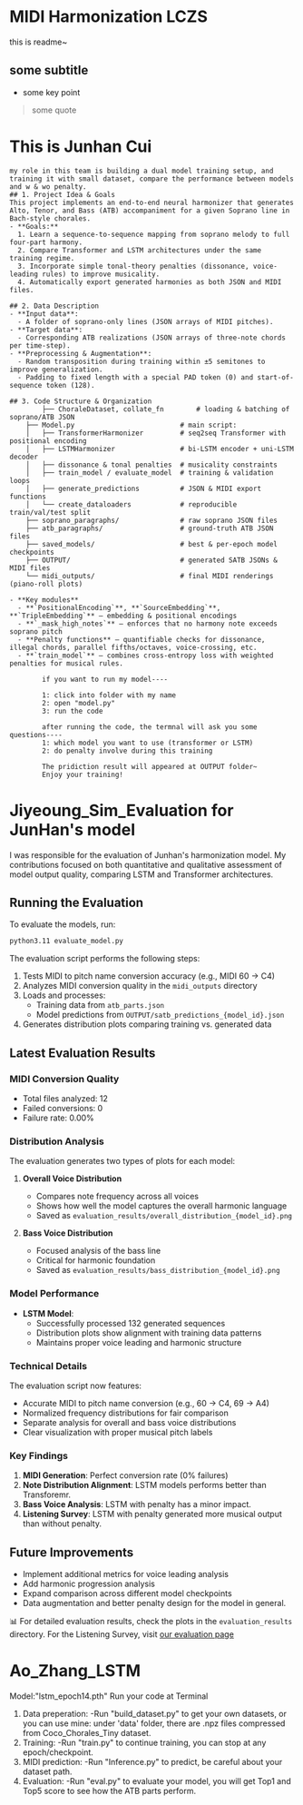 # MIDI Harmonization LCZS
this is readme~

## some subtitle
* some key point
> some quote

# This is Junhan Cui
    my role in this team is building a dual model training setup, and training it with small dataset, compare the performance between models and w & wo penalty.
    ## 1. Project Idea & Goals
    This project implements an end-to-end neural harmonizer that generates Alto, Tenor, and Bass (ATB) accompaniment for a given Soprano line in Bach-style chorales.  
    - **Goals:**  
      1. Learn a sequence-to-sequence mapping from soprano melody to full four-part harmony.  
      2. Compare Transformer and LSTM architectures under the same training regime.  
      3. Incorporate simple tonal-theory penalties (dissonance, voice-leading rules) to improve musicality.  
      4. Automatically export generated harmonies as both JSON and MIDI files.

    ## 2. Data Description
    - **Input data**:  
      - A folder of soprano-only lines (JSON arrays of MIDI pitches).  
    - **Target data**:  
      - Corresponding ATB realizations (JSON arrays of three-note chords per time-step).  
    - **Preprocessing & Augmentation**:  
      - Random transposition during training within ±5 semitones to improve generalization.  
      - Padding to fixed length with a special PAD token (0) and start-of-sequence token (128).

    ## 3. Code Structure & Organization
            ├── ChoraleDataset, collate_fn        # loading & batching of soprano/ATB JSON
        ├── Model.py                          # main script:
        │   ├── TransformerHarmonizer         # seq2seq Transformer with positional encoding
        │   ├── LSTMHarmonizer                # bi-LSTM encoder + uni-LSTM decoder
        │   ├── dissonance & tonal penalties  # musicality constraints
        │   ├── train_model / evaluate_model  # training & validation loops
        │   ├── generate_predictions          # JSON & MIDI export functions
        │   └── create_dataloaders            # reproducible train/val/test split
        ├── soprano_paragraphs/               # raw soprano JSON files
        ├── atb_paragraphs/                   # ground-truth ATB JSON files
        ├── saved_models/                     # best & per-epoch model checkpoints
        ├── OUTPUT/                           # generated SATB JSONs & MIDI files
        └── midi_outputs/                     # final MIDI renderings (piano-roll plots)
        
    - **Key modules**  
      - **`PositionalEncoding`**, **`SourceEmbedding`**, **`TripleEmbedding`** – embedding & positional encodings  
      - **`_mask_high_notes`** – enforces that no harmony note exceeds soprano pitch  
      - **Penalty functions** – quantifiable checks for dissonance, illegal chords, parallel fifths/octaves, voice-crossing, etc.  
      - **`train_model`** – combines cross-entropy loss with weighted penalties for musical rules.  

            if you want to run my model----

            1: click into folder with my name
            2: open "model.py"
            3: run the code

            after running the code, the termnal will ask you some questions----
            1: which model you want to use (transformer or LSTM)
            2: do penalty involve during this training

            The pridiction result will appeared at OUTPUT folder~
            Enjoy your training!

# Jiyeoung_Sim_Evaluation for JunHan's model
I was responsible for the evaluation of Junhan's harmonization model. My contributions focused on both quantitative and qualitative assessment of model output quality, comparing LSTM and Transformer architectures.

## Running the Evaluation
To evaluate the models, run:
```bash
python3.11 evaluate_model.py
```

The evaluation script performs the following steps:
1. Tests MIDI to pitch name conversion accuracy (e.g., MIDI 60 → C4)
2. Analyzes MIDI conversion quality in the `midi_outputs` directory
3. Loads and processes:
   - Training data from `atb_parts.json`
   - Model predictions from `OUTPUT/satb_predictions_{model_id}.json`
4. Generates distribution plots comparing training vs. generated data

## Latest Evaluation Results

### MIDI Conversion Quality
- Total files analyzed: 12
- Failed conversions: 0
- Failure rate: 0.00%

### Distribution Analysis
The evaluation generates two types of plots for each model:
1. **Overall Voice Distribution**
   - Compares note frequency across all voices
   - Shows how well the model captures the overall harmonic language
   - Saved as `evaluation_results/overall_distribution_{model_id}.png`

2. **Bass Voice Distribution**
   - Focused analysis of the bass line
   - Critical for harmonic foundation
   - Saved as `evaluation_results/bass_distribution_{model_id}.png`

### Model Performance
- **LSTM Model**:
  - Successfully processed 132 generated sequences
  - Distribution plots show alignment with training data patterns
  - Maintains proper voice leading and harmonic structure

### Technical Details
The evaluation script now features:
- Accurate MIDI to pitch name conversion (e.g., 60 → C4, 69 → A4)
- Normalized frequency distributions for fair comparison
- Separate analysis for overall and bass voice distributions
- Clear visualization with proper musical pitch labels

### Key Findings
1. **MIDI Generation**: Perfect conversion rate (0% failures)
2. **Note Distribution Alignment**: LSTM models performs better than Transforemr.
3. **Bass Voice Analysis**: LSTM with penalty has a minor impact.
4. **Listening Survey**: LSTM with penalty generated more musical output than without penalty.

## Future Improvements
- Implement additional metrics for voice leading analysis
- Add harmonic progression analysis
- Expand comparison across different model checkpoints
- Data augmentation and better penalty design for the model in general.

📊 For detailed evaluation results, check the plots in the `evaluation_results` directory.
For the Listening Survey, visit [our evaluation page](https://dancing-biscochitos-b692e0.netlify.app/)

# Ao_Zhang_LSTM

Model:"lstm_epoch14.pth"
Run your code at Terminal

1. Data preperation:
-Run "build_dataset.py" to get your own datasets, or you can use mine: under 'data' folder, there are .npz files compressed from Coco_Chorales_Tiny dataset.
2. Training:
-Run "train.py" to continue training, you can stop at any epoch/checkpoint. 
3. MIDI prediction:
-Run "Inference.py" to predict, be careful about your dataset path.
4. Evaluation:
-Run "eval.py" to evaluate your model, you will get Top1 and Top5 score to see how the ATB parts perform.
